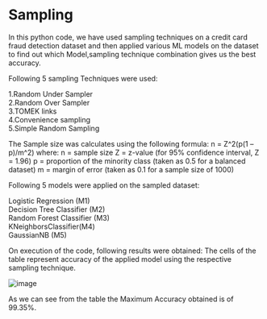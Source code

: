 # Sampling
In this python code, we have used sampling techniques on a credit card fraud detection dataset and then applied various ML models on the dataset to find out which Model,sampling technique combination gives us the best accuracy.

Following 5 sampling Techniques were used:

1.Random Under Sampler  
2.Random Over Sampler  
3.TOMEK links  
4.Convenience sampling  
5.Simple Random Sampling  

The Sample size was calculates using the following formula: n = Z^2(p(1 – p)/m^2) where: n = sample size Z = z-value (for 95% confidence interval, Z = 1.96) p = proportion of the minority class (taken as 0.5 for a balanced dataset) m = margin of error (taken as 0.1 for a sample size of 1000)

Following 5 models were applied on the sampled dataset:

Logistic Regression (M1)  
Decision Tree Classifier (M2)  
Random Forest Classifier (M3)  
KNeighborsClassifier(M4)  
GaussianNB (M5)  

On execution of the code, following results were obtained: The cells of the table represent accuracy of the applied model using the respective sampling technique.

![image](https://user-images.githubusercontent.com/72308693/219977583-84068d7f-e116-41f0-a81f-53cecdd9ade0.png)

As we can see from the table the Maximum Accuracy obtained is of 99.35%.
